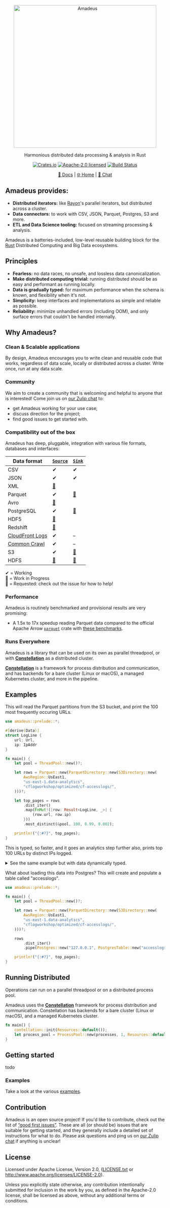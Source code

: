 <p align="center">
    <img alt="Amadeus" src="https://raw.githubusercontent.com/constellation-rs/amadeus/master/logo.svg?sanitize=true" width="450" />
</p>

<p align="center">
    Harmonious distributed data processing & analysis in Rust
</p>

<p align="center">
    <a href="https://crates.io/crates/amadeus"><img src="https://img.shields.io/crates/v/amadeus.svg?maxAge=86400" alt="Crates.io" /></a>
    <a href="LICENSE.txt"><img src="https://img.shields.io/crates/l/amadeus.svg?maxAge=2592000" alt="Apache-2.0 licensed" /></a>
    <a href="https://dev.azure.com/alecmocatta/amadeus/_build/latest?branchName=master"><img src="https://dev.azure.com/alecmocatta/amadeus/_apis/build/status/tests?branchName=master" alt="Build Status" /></a>
</p>

<p align="center">
    <a href="https://docs.rs/amadeus/0.1.4">📖 Docs</a> | <a href="https://constellation.rs/amadeus">🌐 Home</a> | <a href="https://constellation.zulipchat.com/#narrow/stream/213231-amadeus">💬 Chat</a>
</p>

## Amadeus provides:

- **Distributed iterators:** like [Rayon](https://github.com/rayon-rs/rayon)'s parallel iterators, but distributed across a cluster.
- **Data connectors:** to work with CSV, JSON, Parquet, Postgres, S3 and more.
- **ETL and Data Science tooling:** focused on streaming processing & analysis.

Amadeus is a batteries-included, low-level reusable building block for the [Rust](https://www.rust-lang.org/) Distributed Computing and Big Data ecosystems.

## Principles

- **Fearless:** no data races, no unsafe, and lossless data canonicalization.
- **Make distributed computing trivial:** running distributed should be as easy and performant as running locally.
- **Data is gradually typed:** for maximum performance when the schema is known, and flexibility when it's not.
- **Simplicity:** keep interfaces and implementations as simple and reliable as possible.
- **Reliability:** minimize unhandled errors (including OOM), and only surface errors that couldn't be handled internally.

## Why Amadeus?

### Clean & Scalable applications

By design, Amadeus encourages you to write clean and reusable code that works, regardless of data scale, locally or distributed across a cluster. Write once, run at any data scale.

### Community

We aim to create a community that is welcoming and helpful to anyone that is interested! Come join us on [our Zulip chat](https://constellation.zulipchat.com/#narrow/stream/213231-amadeus) to:

 * get Amadeus working for your use case;
 * discuss direction for the project;
 * find good issues to get started with.

### Compatibility out of the box

Amadeus has deep, pluggable, integration with various file formats, databases and interfaces:

| Data format | [`Source`](https://docs.rs/amadeus/0.1.4/amadeus/trait.Source.html) | [`Sink`](https://docs.rs/amadeus/0.1.4/amadeus/trait.Sink.html) |
|---|---|---|
| CSV | ✔ | ✔ |
| JSON | ✔ | ✔ |
| XML | [👐](https://github.com/constellation-rs/amadeus/issues/15) |  |
| Parquet | ✔ | [🔨](https://github.com/constellation-rs/amadeus) |
| Avro | [🔨](https://github.com/constellation-rs/amadeus) |  |
| PostgreSQL | ✔ | [🔨](https://github.com/constellation-rs/amadeus) |
| HDF5 | [👐](https://github.com/constellation-rs/amadeus) |  |
| Redshift | [👐](https://github.com/constellation-rs/amadeus) |  |
| [CloudFront Logs](https://docs.aws.amazon.com/AmazonCloudFront/latest/DeveloperGuide/AccessLogs.html) | ✔ | – |
| [Common Crawl](http://commoncrawl.org/the-data/get-started/) | ✔ | – |
| S3 | ✔ | [🔨](https://github.com/constellation-rs/amadeus) |
| HDFS | [👐](https://github.com/constellation-rs/amadeus) | [👐](https://github.com/constellation-rs/amadeus) |

✔ = Working<br/>
🔨 = Work in Progress<br/>
👐 = Requested: check out the issue for how to help!

### Performance

Amadeus is routinely benchmarked and provisional results are very promising:

 * A 1.5x to 17x speedup reading Parquet data compared to the official Apache Arrow [`parquet`](https://crates.io/crates/parquet) crate with [these benchmarks](https://github.com/constellation-rs/amadeus/blob/3e96dbdfb77e8f874b6479c36ab4f344ff4781e4/amadeus-parquet/src/internal/file/reader.rs#L1100-L1184).

### Runs Everywhere

Amadeus is a library that can be used on its own as parallel threadpool, or with [**Constellation**](https://github.com/constellation-rs/constellation) as a distributed cluster.

[**Constellation**](https://github.com/constellation-rs/constellation) is a framework for process distribution and communication, and has backends for a bare cluster (Linux or macOS), a managed Kubernetes cluster, and more in the pipeline.

## Examples

This will read the Parquet partitions from the S3 bucket, and print the 100 most frequently occuring URLs.

```rust
use amadeus::prelude::*;

#[derive(Data)]
struct LogLine {
    url: Url,
    ip: IpAddr
}

fn main() {
    let pool = ThreadPool::new()?;

    let rows = Parquet::new(ParquetDirectory::new(S3Directory::new(
        AwsRegion::UsEast1,
        "us-east-1.data-analytics",
        "cflogworkshop/optimized/cf-accesslogs/",
    )))?;

    let top_pages = rows
        .dist_iter()
        .map(FnMut!(|row: Result<LogLine, _>| {
            (row.url, row.ip)
        }))
        .most_distinct(&pool, 100, 0.99, 0.002);

    println!("{:#?}", top_pages);
}
```

This is typed, so faster, and it goes an analytics step further also, prints top 100 URLs by distinct IPs logged.

<details>
<summary>See the same example but with data dynamically typed.</summary>

```rust
use amadeus::prelude::*;

fn main() {
    let pool = ThreadPool::new()?;

    let rows = Parquet::new(ParquetDirectory::new(S3Directory::new(
        AwsRegion::UsEast1,
        "us-east-1.data-analytics",
        "cflogworkshop/optimized/cf-accesslogs/",
    )))?;

    let top_pages = rows
        .dist_iter()
        .filter_map(FnMut!(|row: Result<Value, _>| {
            let row = row.ok()?.into_group().ok()?;
            row.get("url")?.into_url().ok()
        }))
        .most_frequent(&pool, 100, 0.99, 0.002);

    println!("{:#?}", top_pages);
}
```

</details>

What about loading this data into Postgres? This will create and populate a table called "accesslogs".

```rust
use amadeus::prelude::*;

fn main() {
    let pool = ThreadPool::new()?;

    let rows = Parquet::new(ParquetDirectory::new(S3Directory::new(
        AwsRegion::UsEast1,
        "us-east-1.data-analytics",
        "cflogworkshop/optimized/cf-accesslogs/",
    )))?;

    rows
        .dist_iter()
        .pipe(Postgres::new("127.0.0.1", PostgresTable::new("accesslogs")));

    println!("{:#?}", top_pages);
}
```

## Running Distributed

Operations can run on a parallel threadpool or on a distributed process pool.

Amadeus uses the [**Constellation**](https://github.com/constellation-rs/constellation) framework for process distribution and communication. Constellation has backends for a bare cluster (Linux or macOS), and a managed Kubernetes cluster.

```rust
fn main() {
    contellation::init(Resources::default());
    let process_pool = ProcessPool::new(processes, 1, Resources::default()).unwrap();
}
```

## Getting started

todo

### Examples

Take a look at the various [examples](examples).

## Contribution

Amadeus is an open source project! If you'd like to contribute, check out the list of [“good first issues”](https://github.com/constellation-rs/amadeus/contribute). These are all (or should be) issues that are suitable for getting started, and they generally include a detailed set of instructions for what to do. Please ask questions and ping us on [our Zulip chat](https://constellation.zulipchat.com/#narrow/stream/213231-amadeus) if anything is unclear!

## License
Licensed under Apache License, Version 2.0, ([LICENSE.txt](LICENSE.txt) or
http://www.apache.org/licenses/LICENSE-2.0).

Unless you explicitly state otherwise, any contribution intentionally submitted
for inclusion in the work by you, as defined in the Apache-2.0 license, shall be
licensed as above, without any additional terms or conditions.
